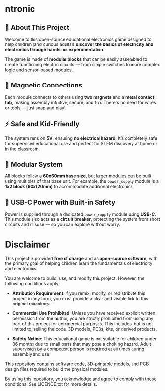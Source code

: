 # ntronic

## 🔧 About This Project

Welcome to this open-source educational electronics game designed to help children (and curious adults!) **discover the basics of electricity and electronics through hands-on experimentation**.

The game is made of **modular blocks** that can be easily assembled to create functioning electric circuits — from simple switches to more complex logic and sensor-based modules.

## 🧲 Magnetic Connections

Each module connects to others using **two magnets** and a **metal contact tab**, making assembly intuitive, secure, and fun. There's no need for wires or tools — just snap and play!

## ⚡ Safe and Kid-Friendly

The system runs on **5V**, ensuring **no electrical hazard**. It’s completely safe for supervised educational use and perfect for STEM discovery at home or in the classroom.

## 🧩 Modular System

All blocks follow a **60x60mm base size**, but larger modules can be built using multiples of that base unit. For example, the `power_supply` module is a **1x2 block (60x120mm)** to accommodate additional electronics.

## 🔌 USB-C Power with Built-in Safety

Power is supplied through a dedicated `power_supply` module using **USB-C**. This module also acts as a **circuit breaker**, protecting the system from short circuits and misuse — so you can explore without worry.

# Disclaimer
This project is provided **free of charge** and as **open-source software**, with the primary goal of helping children learn the fundamentals of electricity and electronics.

You are welcome to build, use, and modify this project. However, the following conditions apply:

- **Attribution Requirement**: If you remix, modify, or redistribute this project in any form, you must provide a clear and visible link to this original repository.

- **Commercial Use Prohibited**: Unless you have received explicit written permission from the author, you are strictly prohibited from using any part of this project for commercial purposes. This includes, but is not limited to, selling the code, 3D models, PCBs, kits, or derived products.

- **Safety Notice**: This educational game is not suitable for children under 36 months due to small parts that may pose a choking hazard. Adult supervision by a competent person is required at all times during assembly and use.

This repository contains software code, 3D-printable models, and PCB design files required to build the physical modules.

By using this repository, you acknowledge and agree to comply with these conditions. See LICENCE.txt for more details.